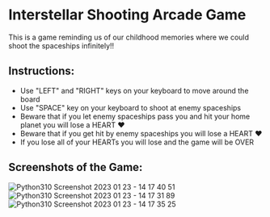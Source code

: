 # Interstellar Shooting Arcade Game

This is a game reminding us of our childhood memories where we could shoot the spaceships infinitely!!

## Instructions:
* Use "LEFT" and "RIGHT" keys on your keyboard to move around the board
* Use "SPACE" key on your keyboard to shoot at enemy spaceships
* Beware that if you let enemy spaceships pass you and hit your home planet you will lose a HEART ❤️
* Beware that if you get hit by enemy spaceships you will lose a HEART ❤️
* If you lose all of your HEARTs you will lose and the game will be OVER

## Screenshots of the Game:
![Python310 Screenshot 2023 01 23 - 14 17 40 51](https://user-images.githubusercontent.com/116000600/214021341-4ee84f48-274e-43a0-bcb0-70297dfae5c9.png)
![Python310 Screenshot 2023 01 23 - 14 17 31 89](https://user-images.githubusercontent.com/116000600/214021388-1e68d84f-efd4-466a-bab3-b714c83f0611.png)![Python310 Screenshot 2023 01 23 - 14 17 35 25](https://user-images.githubusercontent.com/116000600/214021411-1b5f7ef0-9f5f-46dc-840b-e833b4224315.png)

